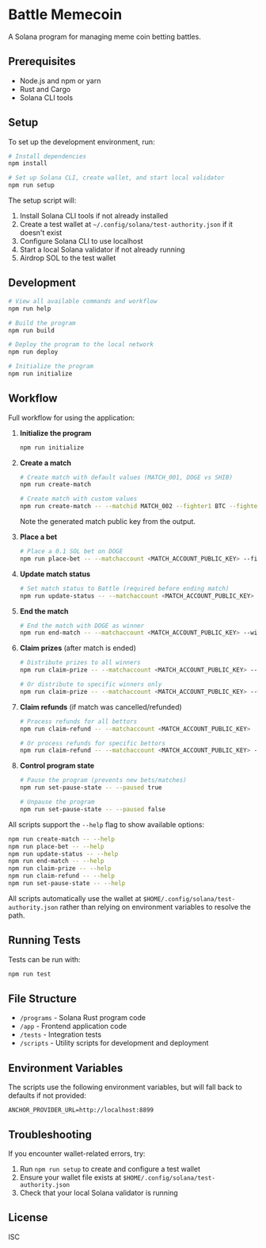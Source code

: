 # Battle Memecoin

A Solana program for managing meme coin betting battles.

## Prerequisites

- Node.js and npm or yarn
- Rust and Cargo
- Solana CLI tools

## Setup

To set up the development environment, run:

```bash
# Install dependencies
npm install

# Set up Solana CLI, create wallet, and start local validator
npm run setup
```

The setup script will:
1. Install Solana CLI tools if not already installed
2. Create a test wallet at `~/.config/solana/test-authority.json` if it doesn't exist
3. Configure Solana CLI to use localhost
4. Start a local Solana validator if not already running
5. Airdrop SOL to the test wallet

## Development

```bash
# View all available commands and workflow
npm run help

# Build the program
npm run build

# Deploy the program to the local network
npm run deploy

# Initialize the program
npm run initialize
```

## Workflow

Full workflow for using the application:

1. **Initialize the program**
   ```bash
   npm run initialize
   ```

2. **Create a match**
   ```bash
   # Create match with default values (MATCH_001, DOGE vs SHIB)
   npm run create-match

   # Create match with custom values
   npm run create-match -- --matchid MATCH_002 --fighter1 BTC --fighter2 ETH
   ```
   Note the generated match public key from the output.

3. **Place a bet**
   ```bash
   # Place a 0.1 SOL bet on DOGE
   npm run place-bet -- --matchaccount <MATCH_ACCOUNT_PUBLIC_KEY> --fighter DOGE --amount 0.1
   ```

4. **Update match status**
   ```bash
   # Set match status to Battle (required before ending match)
   npm run update-status -- --matchaccount <MATCH_ACCOUNT_PUBLIC_KEY>
   ```

5. **End the match**
   ```bash
   # End the match with DOGE as winner
   npm run end-match -- --matchaccount <MATCH_ACCOUNT_PUBLIC_KEY> --winner DOGE
   ```

6. **Claim prizes** (after match is ended)
   ```bash
   # Distribute prizes to all winners
   npm run claim-prize -- --matchaccount <MATCH_ACCOUNT_PUBLIC_KEY> --matchid MATCH_001
   
   # Or distribute to specific winners only
   npm run claim-prize -- --matchaccount <MATCH_ACCOUNT_PUBLIC_KEY> --winners <PUBLIC_KEY_1>,<PUBLIC_KEY_2>
   ```

7. **Claim refunds** (if match was cancelled/refunded)
   ```bash
   # Process refunds for all bettors
   npm run claim-refund -- --matchaccount <MATCH_ACCOUNT_PUBLIC_KEY>
   
   # Or process refunds for specific bettors
   npm run claim-refund -- --matchaccount <MATCH_ACCOUNT_PUBLIC_KEY> --bettors <PUBLIC_KEY_1>,<PUBLIC_KEY_2>
   ```

8. **Control program state**
   ```bash
   # Pause the program (prevents new bets/matches)
   npm run set-pause-state -- --paused true
   
   # Unpause the program
   npm run set-pause-state -- --paused false
   ```

All scripts support the `--help` flag to show available options:
```bash
npm run create-match -- --help
npm run place-bet -- --help
npm run update-status -- --help
npm run end-match -- --help
npm run claim-prize -- --help
npm run claim-refund -- --help
npm run set-pause-state -- --help
```

All scripts automatically use the wallet at `$HOME/.config/solana/test-authority.json` rather than relying on environment variables to resolve the path.

## Running Tests

Tests can be run with:

```bash
npm run test
```

## File Structure

- `/programs` - Solana Rust program code
- `/app` - Frontend application code
- `/tests` - Integration tests
- `/scripts` - Utility scripts for development and deployment

## Environment Variables

The scripts use the following environment variables, but will fall back to defaults if not provided:

```
ANCHOR_PROVIDER_URL=http://localhost:8899
```

## Troubleshooting

If you encounter wallet-related errors, try:

1. Run `npm run setup` to create and configure a test wallet
2. Ensure your wallet file exists at `$HOME/.config/solana/test-authority.json`
3. Check that your local Solana validator is running

## License

ISC 